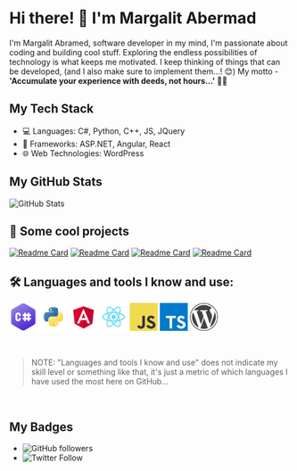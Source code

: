 # Hi there! 👋 I'm Margalit Abermad


I'm Margalit Abramed,
software developer in my mind,
I'm passionate about coding and building cool stuff. 
Exploring the endless possibilities of technology is what keeps me motivated.
I keep thinking of things that can be developed, (and I also make sure to implement them...! 😊)
My motto -
**'Accumulate your experience with deeds, not hours...'** 👩‍💻

## My Tech Stack

- 💻 Languages: C#, Python, C++, JS, JQuery
- 🚀 Frameworks: ASP.NET, Angular, React
- 🌐 Web Technologies: WordPress


## My GitHub Stats

![GitHub Stats](https://github-readme-stats.vercel.app/api?username=Margalit-Abermad&show_icons=true&theme=radical)


<!-- 
## Languages and Tools

🛠 Languages and tools I know and use:

![C#](https://img.shields.io/badge/C%23-239120?logo=c-sharp&logoColor=white&style=for-the-badge)
![Python](https://img.shields.io/badge/Python-3776AB?logo=python&logoColor=white&style=for-the-badge)
![Angular](https://img.shields.io/badge/Angular-DD0031?logo=angular&logoColor=white&style=for-the-badge)
![React](https://img.shields.io/badge/React-61DAFB?logo=react&logoColor=white&style=for-the-badge)
![JavaScript](https://img.shields.io/badge/JavaScript-F7DF1E?logo=javascript&logoColor=black&style=for-the-badge)
![TypeScript](https://img.shields.io/badge/TypeScript-3178C6?logo=typescript&logoColor=white&style=for-the-badge)
![WordPress](https://img.shields.io/badge/WordPress-21759B?logo=wordpress&logoColor=white&style=for-the-badge)
-->

## 🙌 Some cool projects



[![Readme Card](https://github-readme-stats.vercel.app/api/pin/?username=Margalit-Abermad&repo=QR---Barcode-Reader&theme=radical)](https://github.com/Margalit-Abermad/QR---Barcode-Reader)
[![Readme Card](https://github-readme-stats.vercel.app/api/pin/?username=Margalit-Abermad&repo=finished-Face-Recognition-&theme=radical)](https://github.com/Margalit-Abermad/finished-Face-Recognition-)
[![Readme Card](https://github-readme-stats.vercel.app/api/pin/?username=Margalit-Abermad&repo=Election-survey&theme=radical)](https://github.com/Margalit-Abermad/Election-survey)
[![Readme Card](https://github-readme-stats.vercel.app/api/pin/?username=Margalit-Abermad&repo=Parking-spaces-available&theme=radical)](https://github.com/Margalit-Abermad/Parking-spaces-available
)

<!-- 
[![Readme Card](https://github-readme-stats.vercel.app/api/pin/?username=Margalit-Abermad&repo=PeopleCounter&theme=radical)](https://github.com/Margalit-Abermad/PeopleCounter)
-->

## 🛠 Languages and tools I know and use:

<img src="https://raw.githubusercontent.com/github/explore/80688e429a7d4ef2fca1e82350fe8e3517d3494d/topics/csharp/csharp.png" alt="C#" width="50" height="50"> <img src="https://raw.githubusercontent.com/github/explore/80688e429a7d4ef2fca1e82350fe8e3517d3494d/topics/python/python.png" alt="Python" width="50" height="50"> <img src="https://raw.githubusercontent.com/github/explore/80688e429a7d4ef2fca1e82350fe8e3517d3494d/topics/angular/angular.png" alt="Angular" width="50" height="50"> <img src="https://raw.githubusercontent.com/github/explore/80688e429a7d4ef2fca1e82350fe8e3517d3494d/topics/react/react.png" alt="React" width="50" height="50"> <img src="https://raw.githubusercontent.com/github/explore/80688e429a7d4ef2fca1e82350fe8e3517d3494d/topics/javascript/javascript.png" alt="JavaScript" width="50" height="50"> <img src="https://raw.githubusercontent.com/github/explore/80688e429a7d4ef2fca1e82350fe8e3517d3494d/topics/typescript/typescript.png" alt="TypeScript" width="50" height="50"> <img src="https://raw.githubusercontent.com/github/explore/80688e429a7d4ef2fca1e82350fe8e3517d3494d/topics/wordpress/wordpress.png" alt="WordPress" width="50" height="50">

<br/>

> NOTE: "Languages and tools I know and use" does not indicate my skill level or something like that, it's just a metric of which languages I have used the most here on GitHub...

<br/>

## My Badges

- ![GitHub followers](https://img.shields.io/github/followers/Margalit-Abermad?label=Followers&style=social)
- ![Twitter Follow](https://img.shields.io/twitter/follow/your-twitter-handle?style=social)


<!-- BLOG-POST-LIST:START 

## My Latest Blog Posts

- [Title of Blog Post 1](link-to-post-1)
- [Title of Blog Post 2](link-to-post-2)
 BLOG-POST-LIST:END -->

<!-- ## Connect with Me

[![LinkedIn](https://img.shields.io/badge/LinkedIn-blue?style=for-the-badge&logo=linkedin&labelColor=blue)](your-linkedin-profile)
[![Twitter](https://img.shields.io/badge/Twitter-blue?style=for-the-badge&logo=twitter&labelColor=blue)](your-twitter-profile)

 -->


